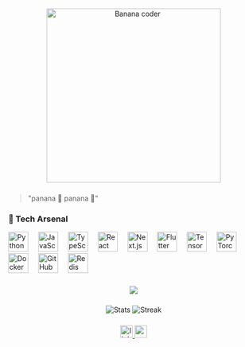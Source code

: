 ###

<div align="center">
  <img height="350" src="https://media.giphy.com/media/ICOgUNjpvO0PC/giphy.gif" alt="Banana coder" />
</div>

###

> "panana 🍌 panana 🍌"  

### 🔧 Tech Arsenal
<div align="left">
  <!-- Core Stack -->
  <img src="https://cdn.jsdelivr.net/gh/devicons/devicon/icons/python/python-original.svg" height="40" title="Python" />
  <img width="12" />
  <img src="https://cdn.jsdelivr.net/gh/devicons/devicon/icons/javascript/javascript-original.svg" height="40" title="JavaScript" />
  <img width="12" />
  <img src="https://cdn.jsdelivr.net/gh/devicons/devicon/icons/typescript/typescript-original.svg" height="40" title="TypeScript" />
  <img width="12" />
  <img src="https://cdn.jsdelivr.net/gh/devicons/devicon/icons/react/react-original.svg" height="40" title="React" />
  <img width="12" />
  <img src="https://cdn.jsdelivr.net/gh/devicons/devicon/icons/nextjs/nextjs-original.svg" height="40" title="Next.js" />
  <img width="12" />
  <img src="https://cdn.jsdelivr.net/gh/devicons/devicon/icons/flutter/flutter-original.svg" height="40" title="Flutter" />
  
  <!-- AI/ML -->
  <img width="12" />
  <img src="https://cdn.jsdelivr.net/gh/devicons/devicon/icons/tensorflow/tensorflow-original.svg" height="40" title="TensorFlow" />
  <img width="12" />
  <img src="https://cdn.jsdelivr.net/gh/devicons/devicon/icons/pytorch/pytorch-original.svg" height="40" title="PyTorch" />
  
  <!-- DevOps -->
  <img width="12" />
  <img src="https://cdn.jsdelivr.net/gh/devicons/devicon/icons/docker/docker-original.svg" height="40" title="Docker" />
  <img width="12" />
  <img src="https://cdn.jsdelivr.net/gh/devicons/devicon/icons/github/github-original.svg" height="40" title="GitHub Actions" />
  <img width="12" />
  <img src="https://cdn.jsdelivr.net/gh/devicons/devicon/icons/redis/redis-original.svg" height="40" title="Redis" />
</div>

###

<div align="center">
  <img src="https://raw.githubusercontent.com/pathsonthego/pathsonthego/output/snake.svg alt="Coding snake" />
</div>

###

<div align="center">
  <img src="https://github-readme-stats.vercel.app/api?username=pathsonthego&theme=dark&show_icons=true&include_all_commits=true&count_private=true&hide_border=true" alt="Stats" />
  <img src="https://github-readme-streak-stats.herokuapp.com/?user=pathsonthego&theme=dark&hide_border=true" alt="Streak" />
</div>

###

<div align="center">
  <a href="https://linkedin.com/in/ruperth-nyagesoa" target="_blank">
    <img src="https://img.shields.io/badge/LinkedIn-0077B5?style=for-the-badge&logo=linkedin&logoColor=white" height="25" alt="linkedin"  />
  </a>
  <a href="https://ruperthjr.me" target="_blank">
    <img src="https://img.shields.io/badge/Portfolio-%23000000.svg?style=for-the-badge&logo=firefox&logoColor=#FF7139" height="25" alt="portfolio" />
  </a>
</div>

###
